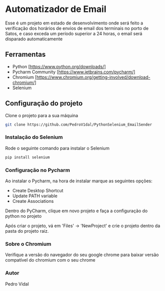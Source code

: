# Automatizador de Email

Esse é um projeto em estado de desenvolvimento onde será feito a verificação dos horários de envios de email dos terminais no porto de Satos, e caso exceda um período superior a 24 horas, o email será disparado automaticamente

## Ferramentas

- Python [https://www.python.org/downloads/]
- Pycharm Community [https://www.jetbrains.com/pycharm/]
- Chromium [https://www.chromium.org/getting-involved/download-chromium/]
- Selenium

## Configuração do projeto

Clone o projeto para a sua máquina

```bash
git clone https://github.com/PedroV1dal/PythonSelenium_EmailSender
```

### Instalação do Selenium

Rode o seguinte comando para instalar o Selenium

```bash
pip install selenium
```

### Configuração no Pycharm

Ao instalar o Pycharm, na hora de instalar marque as seguintes opções:
- Create Desktop Shortcut
- Update PATH variable
- Create Associations

Dentro do PyCharm, clique em novo projeto e faça a configuração do python no projeto

Após criar o projeto, vá em 'Files' -> 'NewProject' e crie o projeto dentro da pasta do projeto raiz.

### Sobre o Chromium 

Verifique a versão do navegador do seu google chrome para baixar versão compatível do chromium com o seu chrome

### Autor

Pedro Vidal
